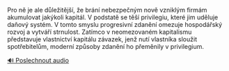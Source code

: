
Pro ně je ale důležitější, že brání nebezpečným nově vzniklým firmám akumulovat jakýkoli kapitál. V podstatě se těší privilegiu, které jim uděluje daňový systém. V tomto smyslu progresivní zdanění omezuje hospodářský rozvoj a vytváří strnulost. Zatímco v neomezovaném kapitalismu představuje vlastnictví kapitálu závazek, jenž nutí vlastníka sloužit spotřebitelům, moderní způsoby zdanění ho přeměnily v privilegium.

[🔊 Poslechnout audio](/data/7-paragraphs/audio/chapter_160/para_009-Pro-n-je-ale-dleitj-e-brn-nebezpenm-no.mp3)
